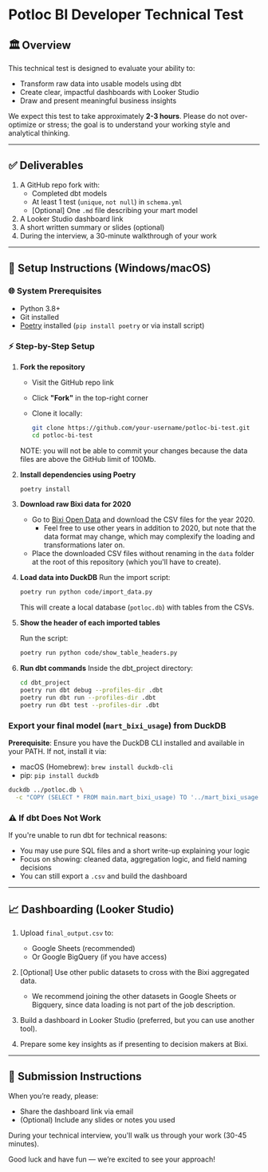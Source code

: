 # Potloc BI Developer Technical Test

## 🏛 Overview

This technical test is designed to evaluate your ability to:

- Transform raw data into usable models using dbt
- Create clear, impactful dashboards with Looker Studio
- Draw and present meaningful business insights

We expect this test to take approximately **2-3 hours**. Please do not over-optimize or stress; the goal is to understand your working style and analytical thinking.

---

## ✅ Deliverables

1. A GitHub repo fork with:
   - Completed dbt models
   - At least 1 test (`unique`, `not null`) in `schema.yml`
   - [Optional] One `.md` file describing your mart model
2. A Looker Studio dashboard link
3. A short written summary or slides (optional)
4. During the interview, a 30-minute walkthrough of your work

---

## 🔧 Setup Instructions (Windows/macOS)

### 🌐 System Prerequisites

- Python 3.8+
- Git installed
- [Poetry](https://python-poetry.org/docs/#installation) installed (`pip install poetry` or via install script)

### ⚡ Step-by-Step Setup

1. **Fork the repository**

   - Visit the GitHub repo link
   - Click **"Fork"** in the top-right corner
   - Clone it locally:

     ```bash
     git clone https://github.com/your-username/potloc-bi-test.git
     cd potloc-bi-test
     ```

   NOTE: you will not be able to commit your changes because the data files are above the GitHub limit of 100Mb.

2. **Install dependencies using Poetry**

   ```bash
   poetry install
   ```

3. **Download raw Bixi data for 2020**
   - Go to [Bixi Open Data](https://bixi.com/en/open-data) and download the CSV files for the year 2020.
      - Feel free to use other years in addition to 2020,
      but note that the data format may change, which may complexify the loading and transformations later on.
   - Place the downloaded CSV files without renaming in the `data` folder at the root of this repository (which you'll have to create).

4. **Load data into DuckDB**
   Run the import script:

   ```bash
   poetry run python code/import_data.py
   ```

   This will create a local database (`potloc.db`) with tables from the CSVs.
5. **Show the header of each imported tables**

   Run the script:

   ```bash
   poetry run python code/show_table_headers.py
   ```

6. **Run dbt commands**
   Inside the dbt_project directory:

   ```bash
   cd dbt_project
   poetry run dbt debug --profiles-dir .dbt
   poetry run dbt run --profiles-dir .dbt
   poetry run dbt test --profiles-dir .dbt
   ```

### Export your final model (`mart_bixi_usage`) from DuckDB

**Prerequisite**: Ensure you have the DuckDB CLI installed and available in your PATH. If not, install it via:

- macOS (Homebrew): `brew install duckdb-cli`
- pip: `pip install duckdb`

```bash
duckdb ../potloc.db \
  -c "COPY (SELECT * FROM main.mart_bixi_usage) TO '../mart_bixi_usage.csv' (HEADER, DELIMITER ',');"
```

### ⚠️ If dbt Does Not Work

If you're unable to run dbt for technical reasons:

- You may use pure SQL files and a short write-up explaining your logic
- Focus on showing: cleaned data, aggregation logic, and field naming decisions
- You can still export a `.csv` and build the dashboard

---

## 📈 Dashboarding (Looker Studio)

1. Upload `final_output.csv` to:

   - Google Sheets (recommended)
   - Or Google BigQuery (if you have access)
2. [Optional] Use other public datasets to cross with the Bixi aggregated data.
    - We recommend joining the other datasets in Google Sheets or Bigquery, since data loading is not part of the job description.
3. Build a dashboard in Looker Studio (preferred, but you can use another tool).
4. Prepare some key insights as if presenting to decision makers at Bixi.

---

## 🔄 Submission Instructions

When you’re ready, please:

- Share the dashboard link via email
- (Optional) Include any slides or notes you used

During your technical interview, you'll walk us through your work (30-45 minutes).

Good luck and have fun — we’re excited to see your approach!
